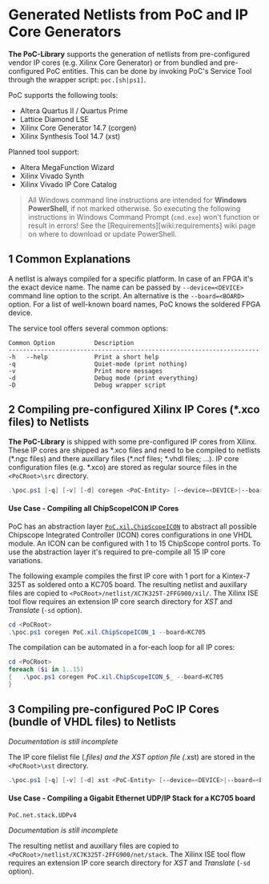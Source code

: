 # Generated Netlists from PoC and IP Core Generators

**The PoC-Library** supports the generation of netlists from pre-configured
vendor IP cores (e.g. Xilinx Core Generator) or from bundled and pre-configured
PoC entities. This can be done by invoking PoC's Service Tool through the wrapper
script: `poc.[sh|ps1]`.

PoC supports the following tools:

 -  Altera Quartus II / Quartus Prime
 -  Lattice Diamond LSE
 -  Xilinx Core Generator 14.7 (corgen)
 -  Xilinx Synthesis Tool 14.7 (xst)

Planned tool support:

 -  Altera MegaFunction Wizard
 -  Xilinx Vivado Synth
 -  Xilinx Vivado IP Core Catalog

> All Windows command line instructions are intended for **Windows PowerShell**,
> if not marked otherwise. So executing the following instructions in Windows
> Command Prompt (`cmd.exe`) won't function or result in errors! See the
> [Requirements][wiki:requirements] wiki page on where to download or update
> PowerShell.


## 1 Common Explanations

A netlist is always compiled for a specific platform. In case of an FPGA it's
the exact device name. The name can be passed by `--device=<DEVICE>` command
line option to the script. An alternative is the `--board=<BOARD>` option. For
a list of well-known board names, PoC knows the soldered FPGA device.

The service tool offers several common options:

    Common Option           Description
    ----------------------------------------------------------------------
    -h   --help             Print a short help
    -q                      Quiet-mode (print nothing)
    -v                      Print more messages
    -d                      Debug mode (print everything)
    -D                      Debug wrapper script


## 2 Compiling pre-configured Xilinx IP Cores (*.xco files) to Netlists

**The PoC-Library** is shipped with some pre-configured IP cores from Xilinx.
These IP cores are shipped as \*.xco files and need to be compiled to netlists
(\*.ngc files) and there auxillary files (\*.ncf files; \*.vhdl files; ...). IP
core configuration files (e.g. *.xco) are stored as regular source files in the
`<PoCRoot>\src` directory.

```PowerShell
.\poc.ps1 [-q] [-v] [-d] coregen <PoC-Entity> [--device=<DEVICE>|--board=<BOARD>]
```

#### Use Case - Compiling all ChipScopeICON IP Cores

PoC has an abstraction layer [`PoC.xil.ChipScopeICON`][xil_ChipScopeICON] to
abstract all possible Chipscope Integrated Controller (ICON) cores
configurations in one VHDL module. An ICON can be configured with 1 to 15
ChipScope control ports. To use the abstraction layer it's required to
pre-compile all 15 IP core variations.

The following example compiles the first IP core with 1 port for a Kintex-7
325T as soldered onto a KC705 board. The resulting netlist and auxillary files
are copied to `<PoCRoot>/netlist/XC7K325T-2FFG900/xil/`. The Xilinx ISE tool
flow requires an extension IP core search directory for *XST* and *Translate*
(`-sd` option).

```PowerShell
cd <PoCRoot>
.\poc.ps1 coregen PoC.xil.ChipScopeICON_1 --board=KC705
```

The compilation can be automated in a for-each loop for all IP cores:

```PowerShell
cd <PoCRoot>
foreach ($i in 1..15)
{	.\poc.ps1 coregen PoC.xil.ChipScopeICON_$_ --board=KC705
}
```


## 3 Compiling pre-configured PoC IP Cores (bundle of VHDL files) to Netlists

*Documentation is still incomplete*

The IP core filelist file (*.files) and the XST option file (*.xst) are stored
in the `<PoCRoot>\xst` directory.

```PowerShell
.\poc.ps1 [-q] [-v] [-d] xst <PoC-Entity> [--device=<DEVICE>|--board=<BOARD>]
```

#### Use Case - Compiling a Gigabit Ethernet UDP/IP Stack for a KC705 board

`PoC.net.stack.UDPv4`

*Documentation is still incomplete*

The resulting netlist and auxillary files
are copied to `<PoCRoot>/netlist/XC7K325T-2FFG900/net/stack`. The Xilinx ISE tool
flow requires an extension IP core search directory for *XST* and *Translate*
(`-sd` option).

 [xil_ChipScopeICON]:		../src/xil/xil_ChipScopeICON.vhdl
